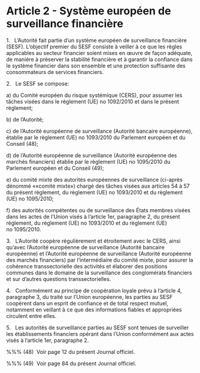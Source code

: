 # Article 2 - Système européen de surveillance financière


1.   L’Autorité fait partie d’un système européen de surveillance financière (SESF). L’objectif premier du SESF consiste à veiller à ce que les règles applicables au secteur financier soient mises en œuvre de façon adéquate, de manière à préserver la stabilité financière et à garantir la confiance dans le système financier dans son ensemble et une protection suffisante des consommateurs de services financiers.

2.   Le SESF se compose:

a) du Comité européen du risque systémique (CERS), pour assumer les tâches visées dans le règlement (UE) no 1092/2010 et dans le présent règlement;

b) de l’Autorité;

c) de l’Autorité européenne de surveillance (Autorité bancaire européenne), établie par le règlement (UE) no 1093/2010 du Parlement européen et du Conseil (48);

d) de l’Autorité européenne de surveillance (Autorité européenne des marchés financiers) établie par le règlement (UE) no 1095/2010 du Parlement européen et du Conseil (49);

e) du comité mixte des autorités européennes de surveillance (ci-après dénommé ««comité mixte») chargé des tâches visées aux articles 54 à 57 du présent règlement, du règlement (UE) no 1093/2010 et du règlement (UE) no 1095/2010;

f) des autorités compétentes ou de surveillance des États membres visées dans les actes de l’Union visés à l’article 1er, paragraphe 2, du présent règlement, du règlement (UE) no 1093/2010 et du règlement (UE) no 1095/2010.

3.   L’Autorité coopère régulièrement et étroitement avec le CERS, ainsi qu’avec l’Autorité européenne de surveillance (Autorité bancaire européenne) et l’Autorité européenne de surveillance (Autorité européenne des marchés financiers) par l’intermédiaire du comité mixte, pour assurer la cohérence transsectorielle des activités et élaborer des positions communes dans le domaine de la surveillance des conglomérats financiers et sur d’autres questions transsectorielles.

4.   Conformément au principe de coopération loyale prévu à l’article 4, paragraphe 3, du traité sur l’Union européenne, les parties au SESF coopèrent dans un esprit de confiance et de total respect mutuel, notamment en veillant à ce que des informations fiables et appropriées circulent entre elles.

5.   Les autorités de surveillance parties au SESF sont tenues de surveiller les établissements financiers opérant dans l’Union conformément aux actes visés à l’article 1er, paragraphe 2.

%%% (48)  Voir page 12 du présent Journal officiel.

%%% (49)  Voir page 84 du présent Journal officiel.

